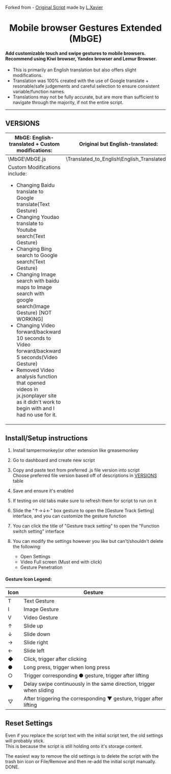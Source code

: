 Forked from - [Original Script](https://greasyfork.org/en/scripts/375806-%E6%89%8B%E6%9C%BA%E6%B5%8F%E8%A7%88%E5%99%A8%E8%A7%A6%E6%91%B8%E6%89%8B%E5%8A%BF) made by [L.Xavier](https://greasyfork.org/en/users/128493-l-xavier)

<h1 align="center">
Mobile browser Gestures Extended (MbGE)
</h1>


<h4>
Add customizable touch and swipe gestures to mobile browsers. Recommend using Kiwi browser, Yandex browser and Lemur Browser.
</h4>

- This is primarily an English translation but also offers slight modifications. 
- Translation was 100% created with the use of Google translate + resonable/safe judgements and careful selection to ensure consistent variable/function names.
- Translations may not be fully accurate, but are more than sufficient to navigate through the majority, if not the entire script.
***
<h2>
VERSIONS
</h2>


<table>
<thead>
  <tr>
    <th>MbGE: English-translated + Custom modifications:</th>
    <th>Original but English-translated:</th>
    <th>Original script:</th>
  </tr>
</thead>
<tbody>
  <tr>
    <td>\MbGE\MbGE.js</td>
    <td>\Translated_to_English\English_Translated.js</td>
    <td>\Original\Original.js</td>
  </tr>
  <tr>
    <td>Custom Modifications include:
      <ul>
        <li>Changing Baidu translate to Google translate(Text Gesture)</li>
        <li>Changing Youdao translate to Youtube search(Text Gesture)</li>
        <li>Changing Bing search to Google search(Text Gesture)</li>
        <li>Changing Image search with baidu maps to Image search with google search(Image Gesture) [NOT WORKING]</li>
        <li>Changing Video forward/backward 10 seconds to Video forward/backward 5 seconds(Video Gesture)</li>
        <li>Removed Video analysis function that opened videos in jx.jsonplayer site as it didn't work to begin with and I had no use for it.</li>
      </ul>
    </td>
    <td></td>
    <td></td>
  </tr>
</tbody>
</table>

<h2>
Install/Setup instructions
</h2>

1. Install tampermonkey(or other extension like greasemonkey  
2. Go to dashboard and create new script  
3. Copy and paste text from preferred .js file version into script  
Choose preferred file version based off of descriptions in [VERSIONS](https://github.com/Crunchbits/Mobile-browser-Gestures-Extended-MbGE-#versions) table  

4. Save and ensure it's enabled  
5. If testing on old tabs make sure to refresh them for script to run on it  

6. Slide the "↑→↓←" box gesture to open the [Gesture Track Setting] interface, and you can customize the gesture function  
7. You can click the title of "Gesture track setting" to open the "Function switch setting" interface  
8. You can modify the settings however you like but can't/shouldn't delete the following:
    - Open Settings  
    - Video Full screen (Must end with click)  
    - Gesture Penetration  

<h4>
Gesture Icon Legend:
</h4>


<table>
<thead>
  <tr>
    <th>Icon</th>
    <th>Gesture</th>
  </tr>
</thead>
<tbody>
  <tr>
    <td>T</td>
    <td>Text Gesture</td>
  </tr>
  <tr>
    <td>I</td>
    <td>Image Gesture</td>
  </tr>
  <tr>
    <td>V</td>
    <td>Video Gesture</td>
  </tr>
  <tr>
    <td>↑</td>
    <td>Slide up</td>
  </tr>
  <tr>
    <td>↓</td>
    <td>Slide down</td>
  </tr>
  <tr>
    <td>→</td>
    <td>Slide right</td>
  </tr>
  <tr>
    <td>←</td>
    <td>Slide left</td>
  </tr>
  <tr>
    <td>◆</td>
    <td> Click, trigger after clicking</td>
  </tr>
  <tr>
    <td>●</td>
    <td>Long press, trigger when long press</td>
  </tr>
  <tr>
    <td>○</td>
    <td>Trigger corresponding ● gesture, trigger after lifting</td>
  </tr>
  <tr>
    <td>▼</td>
    <td>Delay swipe continuously in the same direction, trigger when sliding</td>
  </tr>
  <tr>
    <td>▽</td>
    <td>After triggering the corresponding ▼ gesture, trigger after lifting</td>
  </tr>
</tbody>
</table>


<h2>
Reset Settings
</h2>

Even if you replace the script text with the initial script text, the old settings will probably stick.  
This is because the script is still holding onto it's storage content.  

The easiest way to remove the old settings is to delete the script with the trash bin icon or File/Remove and then re-add the initial script manually.  
DONE.  

